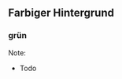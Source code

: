## Farbiger Hintergrund
### grün
<!-- .slide: data-background="#42f456" data-transition="zoom" -->

Note:
- Todo
